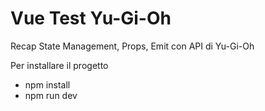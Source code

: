 # Vue Test Yu-Gi-Oh

Recap State Management, Props, Emit con API di Yu-Gi-Oh

Per installare il progetto
- npm install
- npm run dev



